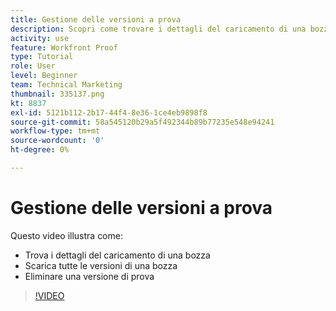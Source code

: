 ```yaml
---
title: Gestione delle versioni a prova
description: Scopri come trovare i dettagli del caricamento di una bozza, scaricare tutte le versioni di una bozza ed eliminare una versione della bozza in [!DNL  Workfront].
activity: use
feature: Workfront Proof
type: Tutorial
role: User
level: Beginner
team: Technical Marketing
thumbnail: 335137.png
kt: 8837
exl-id: 5121b112-2b17-44f4-8e36-1ce4eb9898f8
source-git-commit: 58a545120b29a5f492344b89b77235e548e94241
workflow-type: tm+mt
source-wordcount: '0'
ht-degree: 0%

---
```


# Gestione delle versioni a prova

Questo video illustra come:

* Trova i dettagli del caricamento di una bozza
* Scarica tutte le versioni di una bozza
* Eliminare una versione di prova

>[!VIDEO](https://video.tv.adobe.com/v/335137/?quality=12)

<!--
## Learn more
* Manage proof versions
* Remove or archive a proof
* Summary for documents overview
-->
